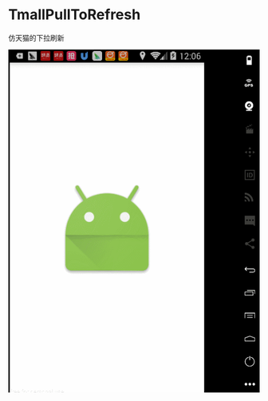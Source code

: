 # TmallPullToRefresh
仿天猫的下拉刷新
 
![](https://github.com/adzcsx2/TmallPullToRefresh/blob/master/images/v0.4.gif)